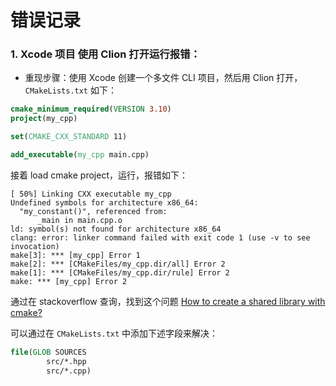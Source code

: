 # 错误记录

### 1. Xcode 项目 使用 Clion 打开运行报错：

- 重现步骤：使用 Xcode 创建一个多文件 CLI 项目，然后用 Clion 打开，`CMakeLists.txt` 如下：

```cmake
cmake_minimum_required(VERSION 3.10)
project(my_cpp)

set(CMAKE_CXX_STANDARD 11)

add_executable(my_cpp main.cpp)
```

接着 load cmake project，运行，报错如下：

```
[ 50%] Linking CXX executable my_cpp
Undefined symbols for architecture x86_64:
  "my_constant()", referenced from:
      _main in main.cpp.o
ld: symbol(s) not found for architecture x86_64
clang: error: linker command failed with exit code 1 (use -v to see invocation)
make[3]: *** [my_cpp] Error 1
make[2]: *** [CMakeFiles/my_cpp.dir/all] Error 2
make[1]: *** [CMakeFiles/my_cpp.dir/rule] Error 2
make: *** [my_cpp] Error 2
```

通过在 stackoverflow 查询，找到这个问题 [How to create a shared library with cmake?](https://stackoverflow.com/questions/17511496/how-to-create-a-shared-library-with-cmake)

可以通过在 `CMakeLists.txt` 中添加下述字段来解决：

```cmake
file(GLOB SOURCES
        src/*.hpp
        src/*.cpp)
```





